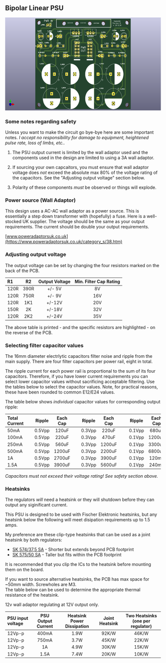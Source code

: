 
## Bipolar Linear PSU

<img src="AdjustablePSU/doc/AdjustablePSU3D.png" height="300" width="600" >


### Some notes regarding safety

Unless you want to make the circuit go bye-bye here are some important notes. *I accept no responsibility for damage to equipment, heightened pulse rate, loss of limbs, etc..*

1) The PSU output current is limited by the wall adaptor used and the components used in the design are limited to using a 3A wall adaptor.

2) If sourcing your own capcaitors, you must ensure that wall adaptor voltage does *not* exceed the absolute max 80% of the voltage rating of the capacitors. See the "Adjusting output voltage" section below.

3) Polarity of these components *must* be observed or things will explode.

### Power source (Wall Adaptor)

This design uses a AC-AC wall adaptor as a power source. This is essentially a step down transformer with (hopefully) a fuse. Here is a well-stocked UK supplier. The voltage should be the same as your output requirements. The current should be double your output requirements.

[www.poweradaptorsuk.co.uk](https://www.poweradaptorsuk.co.uk/category_s/38.htm) 


### Adjusting output voltage

The output voltage can be set by changing the four resistors marked on the back of the PCB.

R1     | R2     | Output Voltage  | Min. Filter Cap Rating
|:-----------    |:------------:|:---------------:|:----------:|
120R   |390R    | +/- 5V  | 8V
120R   |750R    | +/- 9V  | 16V
120R   |1K1     | +/-12V  | 20V
150R   |2K      | +/-18V  | 32V
120R   |2K2     | +/-24V  | 35V

The above table is printed - and the specific resistors are highlighted - on the reverse of the PCB. 

### Selecting filter capacitor values

The 16mm diameter electrlytic capacitors filter noise and ripple from the main supply. There are four filter capacitors per power rail, eight in total.

The ripple current for each power rail is proportional to the sum of its four capacitors. Therefore, if you have lower current requirements you can select lower capacitor values without sacrificing acceptable filtering. Use the tables below to select the capacitor values. Note, for practical reasons, these have been rounded to common E12/E24 values.

The table below shows *individual* capacitor values for corresponding output ripple:

Total Current|&nbsp;&nbsp;|Ripple|Each Cap|&nbsp;&nbsp;|Ripple|Each Cap|&nbsp;&nbsp;&nbsp;|Ripple|Each Cap|
|:------------|------|:----:|:------:|--:|:----:|:--------------:|:--:|:----:|:--------------:|
50mA         |       |0.5Vpp|120uF|   |0.3Vpp|220uF|   |0.1Vpp|680uF|
100mA        |       |0.5Vpp|220uF|   |0.3Vpp|470uF|   |0.1Vpp|1200uF|
250mA        |       |0.5Vpp|560uF|   |0.3Vpp|1200uF|   |0.1Vpp|3300uF|
500mA        |       |0.5Vpp|1200uF|   |0.3Vpp|2200uF|   |0.1Vpp|6800uF|
1A           |       |0.5Vpp|2700uF|   |0.3Vpp|3900uF|   |0.1Vpp|120mF|
1.5A         |       |0.5Vpp|3900uF|   |0.3Vpp|5600uF|   |0.1Vpp|240mF|

*Capacitors must not exceed their voltage rating! See safety section above.*


### Heatsinks

The regulators *will* need a heatsink or they will shutdown before they can output any siginificant current.

This PSU is designed to be used with Fischer Elektronic heatsinks, but any heatsink below the following will meet disipation requirements up to 1.5 amps.

My preference are these clip-type heatsinks that can be used as a joint heatsink by both regulators:

- [SK 574/37,5 SA](https://uk.rs-online.com/web/p/heatsinks/7226906/) - Shorter but extends beyond PCB footprint
- [SK 575/50 SA](https://uk.rs-online.com/web/p/heatsinks/7226864/)   - Taller but fits within the PCB footprint

It is recommended that you clip the ICs to the heatsink before mounting them on the board.

If you want to source alternative heatsinks, the PCB has max space for ~50mm width.  Screwholes are M3.  
The table below can be used to determine the appropriate thermal resistance of the heatsink.

12v wall adaptor regulating at 12V output only.

PSU input voltage | PSU Output Current |Heatsink Power Dissipation | Joint Heatsink  | Two Heatsinks (one per regulator)
|:----------------|:----------------:|:-------------------------:|:---------------:|:---------------------------:|
12Vp-p               |400mA             | 1.9W                      |92K/W            |46K/W
12Vp-p               |750mA             | 3.7W                      |45K/W            |22K/W
12Vp-p               |1A                | 4.9W                      |30K/W            |15K/W
12Vp-p               |1.5A              | 7.4W                      |20K/W            |10K/W


